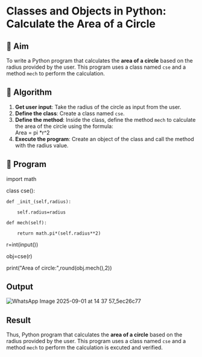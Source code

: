 # Classes and Objects in Python: Calculate the Area of a Circle

## 🎯 Aim
To write a Python program that calculates the **area of a circle** based on the radius provided by the user. This program uses a class named `cse` and a method `mech` to perform the calculation.

## 🧠 Algorithm
1. **Get user input**: Take the radius of the circle as input from the user.
2. **Define the class**: Create a class named `cse`.
3. **Define the method**: Inside the class, define the method `mech` to calculate the area of the circle using the formula:  
   Area = pi *r^2 
4. **Execute the program**: Create an object of the class and call the method with the radius value.

## 🧾 Program

import math

class cse():

    def _init_(self,radius):
    
        self.radius=radius
    
    def mech(self):
    
        return math.pi*(self.radius**2)

r=int(input())

obj=cse(r)

print("Area of circle:",round(obj.mech(),2))

## Output
![WhatsApp Image 2025-09-01 at 14 37 57_5ec26c77](https://github.com/user-attachments/assets/1ec21d2d-6ebc-406f-805c-c6cce519ccef)

## Result
Thus, Python program that calculates the **area of a circle** based on the radius provided by the user. This program uses a class named `cse` and a method `mech` to perform the calculation is excuted and verified.

